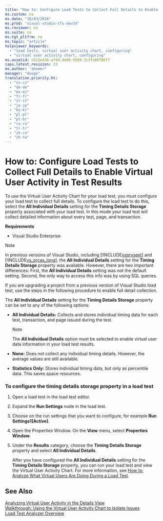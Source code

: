 ```yaml
---
title: "How to: Configure Load Tests to Collect Full Details to Enable Virtual User Activity in Test Results"
ms.custom: na
ms.date: "10/03/2016"
ms.prod: "visual-studio-tfs-dev14"
ms.reviewer: na
ms.suite: na
ms.tgt_pltfrm: na
ms.topic: "article"
helpviewer_keywords: 
  - "load tests, virtual user activity chart, configuring"
  - "virtual user activity chart, configuring"
ms.assetid: cb22e43b-af4d-4e09-9389-3c3fa00786f7
caps.latest.revision: 23
ms.author: "ahomer"
manager: "douge"
translation.priority.ht: 
  - "cs-cz"
  - "de-de"
  - "es-es"
  - "fr-fr"
  - "it-it"
  - "ja-jp"
  - "ko-kr"
  - "pl-pl"
  - "pt-br"
  - "ru-ru"
  - "tr-tr"
  - "zh-cn"
  - "zh-tw"
---
```

# How to: Configure Load Tests to Collect Full Details to Enable Virtual User Activity in Test Results
To use the Virtual User Activity Chart for your load test, you must configure your load test to collect full details. To configure the load test to do this, select the **All Individual Details** setting for the **Timing Details Storage** property associated with your load test. In this mode your load test will collect detailed information about every test, page, and transaction.  
  
 **Requirements**  
  
-   Visual Studio Enterprise  
  
> [!NOTE]
>  In previous versions of Visual Studio, including [!INCLUDE[vsprvsext](../test/includes/vsprvsext_md.md)] and [!INCLUDE[vs_orcas_long](../codequality/includes/vs_orcas_long_md.md)], the **All Individual Details** setting for the **Timing Details Storage** property was available. However, there are two important differences: First, the **All Individual Details** setting was not the default setting. Second, the only way to access this info was by using SQL queries.  
  
 If you are upgrading a project from a previous version of Visual Studio load test, use the steps in the following procedure to enable full detail collection.  
  
 The **All Individual Details** setting for the **Timing Details Storage** property can be set to any of the following options:  
  
-   **All Individual Details:** Collects and stores individual timing data for each test, transaction, and page issued during the test.  
  
    > [!NOTE]
    >  The **All Individual Details** option must be selected to enable virtual user data information in your load test results.  
  
-   **None:** Does not collect any individual timing details. However, the average values are still available.  
  
-   **Statistics Only:** Stores individual timing data, but only as percentile data. This saves space resources.  
  
### To configure the timing details storage property in a load test  
  
1.  Open a load test in the load test editor.  
  
2.  Expand the **Run Settings** node in the load test.  
  
3.  Choose on the run settings that you want to configure, for example **Run Settings1[Active]**.  
  
4.  Open the Properties Window. On the **View** menu, select **Properties Window**.  
  
5.  Under the **Results** category, choose the **Timing Details Storage** property and select **All Individual Details**.  
  
     After you have configured the **All Individual Details** setting for the **Timing Details Storage** property, you can run your load test and view the Virtual User Activity Chart. For more information, see [How to: Analyze What Virtual Users Are Doing During a Load Test](../test/8bda19b3-91c1-4daf-b6c7-09108bddadff.md).  
  
## See Also  
 [Analyzing Virtual User Activity in the Details View](../test/analyzing-load-test-virtual-user-activity-in-the-details-view-of-the-load-test-analyzer.md)   
 [Walkthrough: Using the Virtual User Activity Chart to Isolate Issues](../test/walkthrough--using-the-virtual-user-activity-chart-to-isolate-issues.md)   
 [Load Test Analyzer Overview](../test/load-test-analyzer-overview.md)